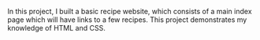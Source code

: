 In this project, I built a basic recipe website, which consists of a main index page which will have links to a few recipes. This project demonstrates my knowledge of HTML and CSS.